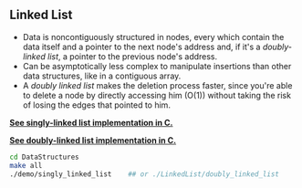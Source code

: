 ## Linked List


- Data is noncontiguously structured in nodes, every which contain the data itself and a pointer to the next node's address and, if it's a *doubly-linked list*, a pointer to the previous node's address.
- Can be asymptotically less complex to manipulate insertions than other data structures, like in a contiguous array.
- A *doubly linked list* makes the deletion process faster, since you're able to delete a node by directly accessing him (O(1)) without taking the risk of losing the edges that pointed to him. 

**[See singly-linked list implementation in C.](singly_linked_list.c)**  

**[See doubly-linked list implementation in C.](doubly_linked_list.c)**

~~~bash
cd DataStructures       
make all                    
./demo/singly_linked_list    ## or ./LinkedList/doubly_linked_list
~~~
